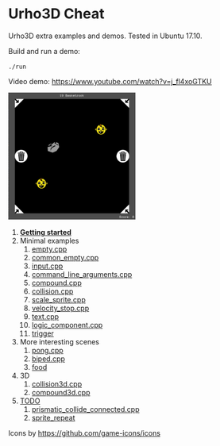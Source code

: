 # Urho3D Cheat

Urho3D extra examples and demos. Tested in Ubuntu 17.10.

Build and run a demo:

    ./run

Video demo: https://www.youtube.com/watch?v=j_fl4xoGTKU

![](screenshot.png)

1.  [**Getting started**](getting-started.md)
1.  Minimal examples
    1.  [empty.cpp](empty.cpp)
    1.  [common_empty.cpp](empty.cpp)
    1.  [input.cpp](input.cpp)
    1.  [command_line_arguments.cpp](command_line_arguments.cpp)
    1.  [compound.cpp](compound.cpp)
    1.  [collision.cpp](collision.cpp)
    1.  [scale_sprite.cpp](scale_sprite.cpp)
    1.  [velocity_stop.cpp](velocity_stop.cpp)
    1.  [text.cpp](text.cpp)
    1.  [logic_component.cpp](logic_component.cpp)
    1.  [trigger](trigger.cpp)
1.  More interesting scenes
    1.  [pong.cpp](pong.cpp)
    1.  [biped.cpp](biped.cpp)
    1.  [food](food.cpp)
1.  3D
    1.  [collision3d.cpp](collision3d.cpp)
    1.  [compound3d.cpp](compound3d.cpp)
1.  [TODO](TODO.md)
    1.  [prismatic_collide_connected.cpp](prismatic_collide_connected.cpp)
    1.  [sprite_repeat](sprite_repeat.cpp)

Icons by <https://github.com/game-icons/icons>
